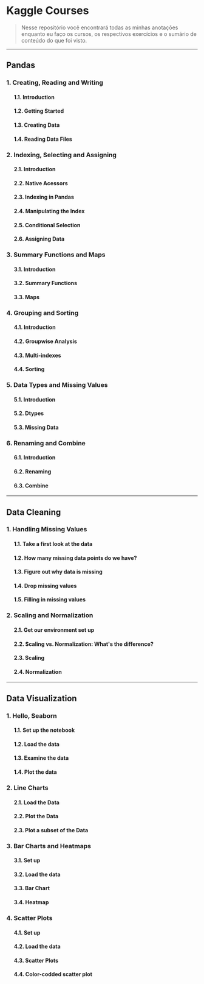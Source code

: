 # Kaggle Courses

> Nesse repositório você encontrará todas as minhas anotações enquanto eu faço os cursos, os respectivos exercícios e o sumário de conteúdo do que foi visto.

---

## Pandas
### 1. Creating, Reading and Writing
####  &nbsp;&nbsp;&nbsp;&nbsp;&nbsp;&nbsp;1.1. Introduction
####  &nbsp;&nbsp;&nbsp;&nbsp;&nbsp;&nbsp;1.2. Getting Started
####  &nbsp;&nbsp;&nbsp;&nbsp;&nbsp;&nbsp;1.3. Creating Data
####  &nbsp;&nbsp;&nbsp;&nbsp;&nbsp;&nbsp;1.4. Reading Data Files

### 2. Indexing, Selecting and Assigning
####  &nbsp;&nbsp;&nbsp;&nbsp;&nbsp;&nbsp;2.1. Introduction
####  &nbsp;&nbsp;&nbsp;&nbsp;&nbsp;&nbsp;2.2. Native Acessors
####  &nbsp;&nbsp;&nbsp;&nbsp;&nbsp;&nbsp;2.3. Indexing in Pandas
####  &nbsp;&nbsp;&nbsp;&nbsp;&nbsp;&nbsp;2.4. Manipulating the Index
####  &nbsp;&nbsp;&nbsp;&nbsp;&nbsp;&nbsp;2.5. Conditional Selection
####  &nbsp;&nbsp;&nbsp;&nbsp;&nbsp;&nbsp;2.6. Assigning Data

### 3. Summary Functions and Maps
####  &nbsp;&nbsp;&nbsp;&nbsp;&nbsp;&nbsp;3.1. Introduction
####  &nbsp;&nbsp;&nbsp;&nbsp;&nbsp;&nbsp;3.2. Summary Functions
####  &nbsp;&nbsp;&nbsp;&nbsp;&nbsp;&nbsp;3.3. Maps

### 4. Grouping and Sorting
####  &nbsp;&nbsp;&nbsp;&nbsp;&nbsp;&nbsp;4.1. Introduction
####  &nbsp;&nbsp;&nbsp;&nbsp;&nbsp;&nbsp;4.2. Groupwise Analysis
####  &nbsp;&nbsp;&nbsp;&nbsp;&nbsp;&nbsp;4.3. Multi-indexes
####  &nbsp;&nbsp;&nbsp;&nbsp;&nbsp;&nbsp;4.4. Sorting

### 5. Data Types and Missing Values
####  &nbsp;&nbsp;&nbsp;&nbsp;&nbsp;&nbsp;5.1. Introduction
####  &nbsp;&nbsp;&nbsp;&nbsp;&nbsp;&nbsp;5.2. Dtypes
####  &nbsp;&nbsp;&nbsp;&nbsp;&nbsp;&nbsp;5.3. Missing Data

### 6. Renaming and Combine
####  &nbsp;&nbsp;&nbsp;&nbsp;&nbsp;&nbsp;6.1. Introduction
####  &nbsp;&nbsp;&nbsp;&nbsp;&nbsp;&nbsp;6.2. Renaming
####  &nbsp;&nbsp;&nbsp;&nbsp;&nbsp;&nbsp;6.3. Combine

---

## Data Cleaning
### 1. Handling Missing Values
####  &nbsp;&nbsp;&nbsp;&nbsp;&nbsp;&nbsp;1.1. Take a first look at the data
####  &nbsp;&nbsp;&nbsp;&nbsp;&nbsp;&nbsp;1.2. How many missing data points do we have?
####  &nbsp;&nbsp;&nbsp;&nbsp;&nbsp;&nbsp;1.3. Figure out why data is missing
####  &nbsp;&nbsp;&nbsp;&nbsp;&nbsp;&nbsp;1.4. Drop missing values
####  &nbsp;&nbsp;&nbsp;&nbsp;&nbsp;&nbsp;1.5. Filling in missing values

### 2. Scaling and Normalization
####  &nbsp;&nbsp;&nbsp;&nbsp;&nbsp;&nbsp;2.1. Get our environment set up
####  &nbsp;&nbsp;&nbsp;&nbsp;&nbsp;&nbsp;2.2. Scaling vs. Normalization: What's the difference?
####  &nbsp;&nbsp;&nbsp;&nbsp;&nbsp;&nbsp;2.3. Scaling
####  &nbsp;&nbsp;&nbsp;&nbsp;&nbsp;&nbsp;2.4. Normalization

---
## Data Visualization
### 1. Hello, Seaborn
####  &nbsp;&nbsp;&nbsp;&nbsp;&nbsp;&nbsp;1.1. Set up the notebook
####  &nbsp;&nbsp;&nbsp;&nbsp;&nbsp;&nbsp;1.2. Load the data
####  &nbsp;&nbsp;&nbsp;&nbsp;&nbsp;&nbsp;1.3. Examine the data
####  &nbsp;&nbsp;&nbsp;&nbsp;&nbsp;&nbsp;1.4. Plot the data

### 2. Line Charts
####  &nbsp;&nbsp;&nbsp;&nbsp;&nbsp;&nbsp;2.1. Load the Data
####  &nbsp;&nbsp;&nbsp;&nbsp;&nbsp;&nbsp;2.2. Plot the Data
####  &nbsp;&nbsp;&nbsp;&nbsp;&nbsp;&nbsp;2.3. Plot a subset of the Data

### 3. Bar Charts and Heatmaps
####  &nbsp;&nbsp;&nbsp;&nbsp;&nbsp;&nbsp;3.1. Set up
####  &nbsp;&nbsp;&nbsp;&nbsp;&nbsp;&nbsp;3.2. Load the data
####  &nbsp;&nbsp;&nbsp;&nbsp;&nbsp;&nbsp;3.3. Bar Chart
####  &nbsp;&nbsp;&nbsp;&nbsp;&nbsp;&nbsp;3.4. Heatmap

### 4. Scatter Plots
####  &nbsp;&nbsp;&nbsp;&nbsp;&nbsp;&nbsp;4.1. Set up
####  &nbsp;&nbsp;&nbsp;&nbsp;&nbsp;&nbsp;4.2. Load the data
####  &nbsp;&nbsp;&nbsp;&nbsp;&nbsp;&nbsp;4.3. Scatter Plots
####  &nbsp;&nbsp;&nbsp;&nbsp;&nbsp;&nbsp;4.4. Color-codded scatter plot